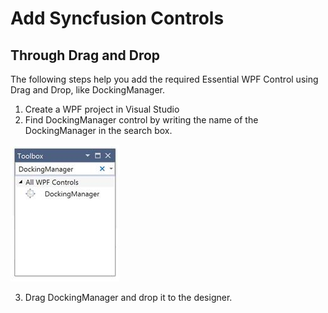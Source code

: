 # Add Syncfusion Controls

## Through Drag and Drop

The following steps help you add the required Essential WPF Control using Drag and Drop, like DockingManager.

1. Create a WPF project in Visual Studio
2. Find DockingManager control by writing the name of the DockingManager in the search box.

![](ThroughDragndDrop_images/ThroughDragndDrop_img1.jpeg)


3. Drag DockingManager and drop it to the designer.

